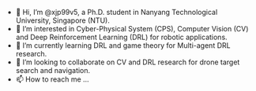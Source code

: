- 👋 Hi, I’m @xjp99v5, a Ph.D. student in Nanyang Technological University, Singapore (NTU).
- 👀 I’m interested in Cyber-Physical System (CPS), Computer Vision (CV) and Deep Reinforcement Learning (DRL) for robotic applications.
- 🌱 I’m currently learning DRL and game theory for Multi-agent DRL research.
- 💞️ I’m looking to collaborate on CV and DRL research for drone target search and navigation.
- 📫 How to reach me ...

<!---
xjp99v5/xjp99v5 is a ✨ special ✨ repository because its `README.md` (this file) appears on your GitHub profile.
You can click the Preview link to take a look at your changes.
--->
